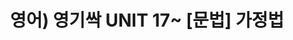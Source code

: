 ---
layout: single
title: "영어) 영기싹 UNIT 17~ [문법] 가정법 "
categories: Shim-Woo-cheol
tag: English
toc: true
toc_sticky: true
toc_label: 목차
toc_icon: "fas fa-dragon"
author_profile: false
sidebar:
    nav: "counts"

---